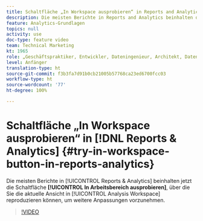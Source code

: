 ```yaml
---
title: Schaltfläche „In Workspace ausprobieren“ in Reports and Analytics
description: Die meisten Berichte in Reports and Analytics beinhalten die Schaltfläche „In Arbeitsbereich ausprobieren“, über die Sie die aktuelle Ansicht in Analysis Workspace reproduzieren können, um weitere Anpassungen vorzunehmen.
feature: Analytics-Grundlagen
topics: null
activity: use
doc-type: feature video
team: Technical Marketing
kt: 1965
role: „Geschäftspraktiker, Entwickler, Dateningenieur, Architekt, Datenarchitekt, Administrator, Leiter“
level: Anfänger
translation-type: ht
source-git-commit: f3b3fa7d91b0cb21005b57768ca23ed6700fcc03
workflow-type: ht
source-wordcount: '77'
ht-degree: 100%

---
```



# Schaltfläche „In Workspace ausprobieren“ in [!DNL Reports & Analytics] {#try-in-workspace-button-in-reports-analytics}

Die meisten Berichte in [!UICONTROL Reports &amp; Analytics] beinhalten jetzt die Schaltfläche **[!UICONTROL In Arbeitsbereich ausprobieren]**, über die Sie die aktuelle Ansicht in [!UICONTROL Analysis Workspace] reproduzieren können, um weitere Anpassungen vorzunehmen.

>[!VIDEO](https://video.tv.adobe.com/v/23959/?quality=12)
